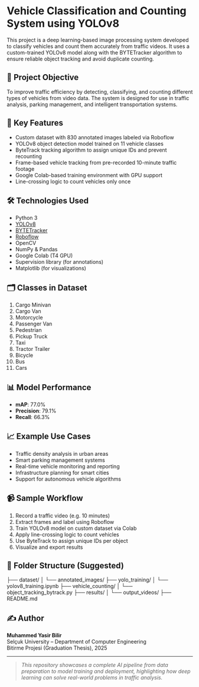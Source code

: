 # Vehicle Classification and Counting System using YOLOv8

This project is a deep learning-based image processing system developed to classify vehicles and count them accurately from traffic videos. It uses a custom-trained YOLOv8 model along with the BYTETracker algorithm to ensure reliable object tracking and avoid duplicate counting.

## 🎯 Project Objective

To improve traffic efficiency by detecting, classifying, and counting different types of vehicles from video data. The system is designed for use in traffic analysis, parking management, and intelligent transportation systems.

## 🧠 Key Features

- Custom dataset with 830 annotated images labeled via Roboflow
- YOLOv8 object detection model trained on 11 vehicle classes
- ByteTrack tracking algorithm to assign unique IDs and prevent recounting
- Frame-based vehicle tracking from pre-recorded 10-minute traffic footage
- Google Colab-based training environment with GPU support
- Line-crossing logic to count vehicles only once

## 🛠️ Technologies Used

- Python 3
- [YOLOv8](https://github.com/ultralytics/ultralytics)
- [BYTETracker](https://github.com/ifzhang/ByteTrack)
- [Roboflow](https://roboflow.com/)
- OpenCV
- NumPy & Pandas
- Google Colab (T4 GPU)
- Supervision library (for annotations)
- Matplotlib (for visualizations)

## 🗂️ Classes in Dataset

1. Cargo Minivan  
2. Cargo Van  
3. Motorcycle  
4. Passenger Van  
5. Pedestrian  
6. Pickup Truck  
7. Taxi  
8. Tractor Trailer  
9. Bicycle  
10. Bus  
11. Cars  

## 📊 Model Performance

- **mAP**: 77.0%  
- **Precision**: 79.1%  
- **Recall**: 66.3%

## 📈 Example Use Cases

- Traffic density analysis in urban areas
- Smart parking management systems
- Real-time vehicle monitoring and reporting
- Infrastructure planning for smart cities
- Support for autonomous vehicle algorithms

## 📹 Sample Workflow

1. Record a traffic video (e.g. 10 minutes)
2. Extract frames and label using Roboflow
3. Train YOLOv8 model on custom dataset via Colab
4. Apply line-crossing logic to count vehicles
5. Use ByteTrack to assign unique IDs per object
6. Visualize and export results

## 📁 Folder Structure (Suggested)
├── dataset/
│   └── annotated_images/
├── yolo_training/
│   └── yolov8_training.ipynb
├── vehicle_counting/
│   └── object_tracking_bytrack.py
├── results/
│   └── output_videos/
├── README.md


## ✍️ Author

**Muhammed Yasir Bilir**  
Selçuk University – Department of Computer Engineering  
Bitirme Projesi (Graduation Thesis), 2025

---

> _This repository showcases a complete AI pipeline from data preparation to model training and deployment, highlighting how deep learning can solve real-world problems in traffic analysis._



